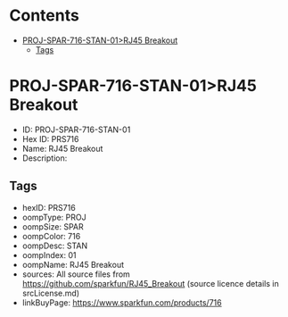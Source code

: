 



Contents
========

* [PROJ-SPAR-716-STAN-01>RJ45 Breakout](#proj-spar-716-stan-01rj45-breakout)
	* [Tags](#tags)

# PROJ-SPAR-716-STAN-01>RJ45 Breakout

- ID: PROJ-SPAR-716-STAN-01
- Hex ID: PRS716
- Name: RJ45 Breakout
- Description: 

## Tags

- hexID: PRS716
- oompType: PROJ
- oompSize: SPAR
- oompColor: 716
- oompDesc: STAN
- oompIndex: 01
- oompName: RJ45 Breakout
- sources: All source files from https://github.com/sparkfun/RJ45_Breakout (source licence details in srcLicense.md)
- linkBuyPage: https://www.sparkfun.com/products/716
